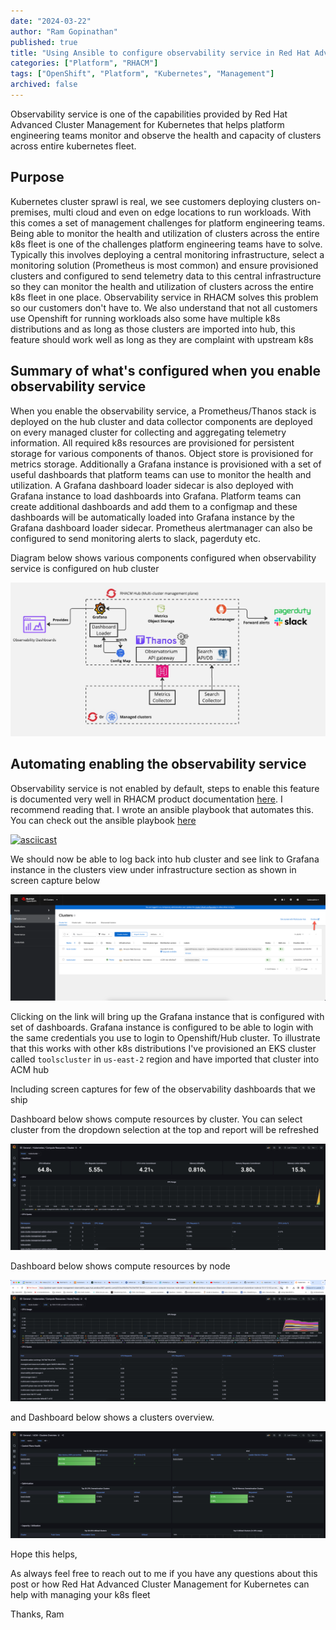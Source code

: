 ```yaml
---
date: "2024-03-22"
author: "Ram Gopinathan"
published: true
title: "Using Ansible to configure observability service in Red Hat Advanced Cluster Management for Kubernetes"
categories: ["Platform", "RHACM"]
tags: ["OpenShift", "Platform", "Kubernetes", "Management"]
archived: false
---
```

Observability service is one of the capabilities provided by Red Hat Advanced Cluster Management for Kubernetes that helps platform engineering teams monitor and observe the health and capacity of clusters across entire kubernetes fleet.

## Purpose
Kubernetes cluster sprawl is real, we see customers deploying clusters on-premises, multi cloud and even on edge locations to run workloads. With this comes a set of management challenges for platform engineering teams. Being able to monitor the health and utilization of clusters across the entire k8s fleet is one of the challenges platform engineering teams have to solve. Typically this involves deploying a central monitoring infrastructure, select a monitoring solution (Prometheus is most common) and ensure provisioned clusters and configured to send telemetry data to this central infrastructure so they can monitor the health and utilization of clusters across the entire k8s fleet in one place. Observability service in RHACM solves this problem so our customers don't have to. We also understand that not all customers use Openshift for running workloads also some have multiple k8s distributions and as long as those clusters are imported into hub, this feature should work well as long as they are complaint with upstream k8s 

## Summary of what's configured when you enable observability service 
When you enable the observability service, a Prometheus/Thanos stack is deployed on the hub cluster and data collector components are deployed on every managed cluster for collecting and aggregating telemetry information. 
All required k8s resources are provisioned for persistent storage for various components of thanos. Object store is provisioned for metrics storage. 
Additionally a Grafana instance is provisioned with a set of useful dashboards that platform teams can use to monitor the health and utilization. A Grafana dashboard loader sidecar is also deployed with Grafana instance to load dashboards into Grafana. Platform teams can create additional dashboards and add them to a configmap and these dashboards will be automatically loaded into Grafana instance by the Grafana dashboard loader sidecar. Prometheus alertmanager can also be configured to send monitoring alerts to slack, pagerduty etc.

Diagram below shows various components configured when observability service is configured on hub cluster

![observability](../src/images/acm.jpg)

## Automating enabling the observability service
Observability service is not enabled by default, steps to enable this feature is documented very well in RHACM product documentation [here](https://access.redhat.com/documentation/en-us/red_hat_advanced_cluster_management_for_kubernetes/2.10/html/observability/enabling-observability-service). I recommend reading that. I wrote an ansible playbook that automates this. You can check out the ansible playbook [here](https://github.com/rprakashg-redhat/rhacm-demos/blob/main/observability/configure-multiclusterobservability.yaml)

[![asciicast](https://asciinema.org/a/yfJKLHpEXkar3lzNibOgNSgW0.svg)](https://asciinema.org/a/yfJKLHpEXkar3lzNibOgNSgW0)

We should now be able to log back into hub cluster and see link to Grafana instance in the clusters view under infrastructure section as shown in screen capture below

![observability](../src/images/observability-acm.png)

Clicking on the link will bring up the Grafana instance that is configured with set of dashboards. Grafana instance is configured to be able to login with the same credentials you use to login to Openshift/Hub cluster. To illustrate that this works with other k8s distributions I've provisioned an EKS cluster called `toolscluster` in `us-east-2` region and have imported that cluster into ACM hub

Including screen captures for few of the observability dashboards that we ship

Dashboard below shows compute resources by cluster. You can select cluster from the dropdown selection at the top and report will be refreshed

![observability1](../src/images/observability-1.png)

Dashboard below shows compute resources by node

![resourcesbynode](../src/images/compute-resources-node.png)

and Dashboard below shows a clusters overview. 

![overview](../src/images/clusters-overview.png)

Hope this helps,

As always feel free to reach out to me if you have any questions about this post or how Red Hat Advanced Cluster Management for Kubernetes can help with managing your k8s fleet

Thanks,
Ram
